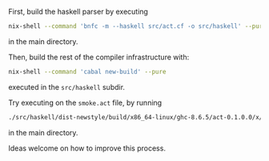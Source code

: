 First, build the haskell parser by executing

```sh
nix-shell --command 'bnfc -m --haskell src/act.cf -o src/haskell' --pure    
```
in the main directory.

Then, build the rest of the compiler infrastructure with:
```sh
nix-shell --command 'cabal new-build' --pure 
```
executed in the `src/haskell` subdir.

Try executing on the `smoke.act` file, by running
```sh
./src/haskell/dist-newstyle/build/x86_64-linux/ghc-8.6.5/act-0.1.0.0/x/act/build/act/act ./tests/smoke/smoke.act
```
in the main directory.

Ideas welcome on how to improve this process.
